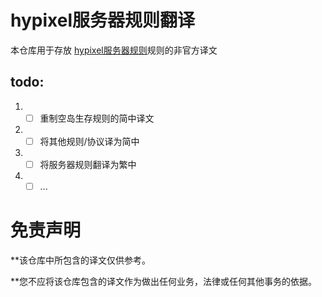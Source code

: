 # hypixel服务器规则翻译
本仓库用于存放 [hypixel服务器规则](https://hypixel.net/rules)规则的非官方译文
## todo:
1. - [ ] 重制空岛生存规则的简中译文

2. - [ ] 将其他规则/协议译为简中

3. - [ ] 将服务器规则翻译为繁中

4. - [ ] ...

# 免责声明
 **该仓库中所包含的译文仅供参考。
 
**您不应将该仓库包含的译文作为做出任何业务，法律或任何其他事务的依据。
